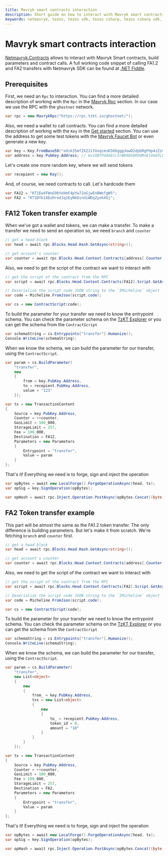 ```yaml
---
title: Mavryk smart contracts interaction
description: Short guide on how to interact with Mavryk smart contracts using Netmavryk, Mavryk SDK for .NET developers.
keywords: netmavryk, tezos, tezos sdk, tezos csharp, tezos csharp sdk, blockchain, blockchain sdk, smart contracts, NFT, FA2, FA1.2
---
```


# Mavryk smart contracts interaction

[Netmavryk.Contracts](../api/Netmavryk.Contracts.html) allows to interact with Mavryk Smart contracts, build parameters and contract calls.
A full working code snippet of calling FA1.2 and FA2 transfers with Netmavryk SDK can be found at [.NET Fiddle](https://dotnetfiddle.net/vLf3nB).

## Prerequisites

First, we need an `Rpc` to interaction. You can find a more detailed description of working with the `Rpc` 
in the [Mavryk Rpc](tezos-rpc.html) section. In our case we use the RPC with the `ghostnet` network.

```cs
var rpc = new MavrykRpc("https://rpc.tzkt.io/ghostnet/");
```

Also, we need a wallet to call contracts. You can find a more detailed description of working with the `Key` in the [Get started](get-started.html) section. 
You can use the address to get some test tokens with the [Mavryk Faucet Bot](https://t.me/tezos_faucet_bot) or even generate a new key.

```cs
var key = Key.FromBase58("edsk35mfZXZJiYUxqcmsK5K6ggg3owD2dpbRgFHp4zZzmrPy9RBdj8");
var address = key.PubKey.Address; // mv1XBTPd4bESr2rWK9DG8RhQRnE1VmdfLLBf
```

Let's create one more random key, where we will send tokens
```cs
var recepient = new Key();
```

And, of course, we need contracts to call. Let's hardcode them

```cs
var FA12 = "KT1EwXFWoG9bYebmF4pYw72aGjwEnBWefgW5";
var FA2 = "KT1DYk1XDzHredJq1EyNkDindiWDqZyekXGj";
```

## FA12 Token transfer example

When we've got a wallet and tokens, we can make a transfer. To make a transfer we need to send an operation so, we need `branch` and `counter`

```cs
// get a head block
var head = await rpc.Blocks.Head.Hash.GetAsync<string>();

// get account's counter
var counter = await rpc.Blocks.Head.Context.Contracts[address].Counter.GetAsync<int>();
```

Also, we need to get the script of the contract we want to interact with

```cs
// get the script of the contract from the RPC
var script = await rpc.Blocks.Head.Context.Contracts[FA12].Script.GetAsync();

// Deserialize the script code JSON string to the `IMicheline` object
var code = Micheline.FromJson(script.code);

var cs = new ContractScript(code);
```

To build the parameter for your transfer we need to know the entrypoint schema. You can check the parameter schema on the 
[TzKT Explorer](https://ghostnet.tzkt.io/KT1EwXFWoG9bYebmF4pYw72aGjwEnBWefgW5/entrypoints) or you can get the schema from the `ContractScript`

```cs
var schemaString = cs.Entrypoints["transfer"].Humanize();
Console.WriteLine(schemaString);
```

When we know the schema, we can build the parameter for our transfer, using the `ContractScript`. 

```cs
var param = cs.BuildParameter( 
    "transfer",
    new 
    {
        from = key.PubKey.Address,
        to = recepient.PubKey.Address,
        value = "123"
    });

var tx = new TransactionContent
{
    Source = key.PubKey.Address,
    Counter = ++counter,
    GasLimit = 100_000,
    StorageLimit = 257,
    Fee = 100_000,
    Destination = FA12,
    Parameters = new Parameters
    {
        Entrypoint = "transfer",
        Value = param
    }
};
```

That's it! Everything we need is to forge, sign and inject the operation

```cs
var opBytes = await new LocalForge().ForgeOperationAsync(head, tx);
var opSig = key.SignOperation(opBytes);

var opHash = await rpc.Inject.Operation.PostAsync(opBytes.Concat((byte[])opSig));
```

## FA2 Token transfer example

This part will be almost the same as the FA1.2 token transfer. The only difference is building parameters. But let's make it from scratch. We're fetching `branch` and `counter` first.

```cs
// get a head block
var head = await rpc.Blocks.Head.Hash.GetAsync<string>();

// get account's counter
var counter = await rpc.Blocks.Head.Context.Contracts[address].Counter.GetAsync<int>();
```

Also, we need to get the script of the contract we want to interact with

```cs
// get the script of the contract from the RPC
var script = await rpc.Blocks.Head.Context.Contracts[FA2].Script.GetAsync();

// Deserialize the script code JSON string to the `IMicheline` object
var code = Micheline.FromJson(script.code);

var cs = new ContractScript(code);
```

To build the parameter for your transfer we need to know the entrypoint schema. You can check the parameter schema on the 
[TzKT Explorer](https://ghostnet.tzkt.io/KT1DYk1XDzHredJq1EyNkDindiWDqZyekXGj/entrypoints) or you can get the schema from the `ContractScript`

```cs
var schemaString = cs.Entrypoints["transfer"].Humanize();
Console.WriteLine(schemaString);
```

When we know the schema, we can build the parameter for our transfer, using the `ContractScript`. 

```cs
var param = cs.BuildParameter(
    "transfer",
    new List<object>
    {
        new
        {
            from_ = key.PubKey.Address,
            txs = new List<object>
            {
                new
                {
                    to_ = recepient.PubKey.Address,
                    token_id = 0,
                    amount = "10"
                }
            }
        }
    });

var tx = new TransactionContent
{
    Source = key.PubKey.Address,
    Counter = ++counter,
    GasLimit = 100_000,
    Fee = 100_000,
    StorageLimit = 257,
    Destination = FA2,
    Parameters = new Parameters
    {
        Entrypoint = "transfer",
        Value = param
    }
};
```

That's it! Everything we need is to forge, sign and inject the operation

```cs
var opBytes = await new LocalForge().ForgeOperationAsync(head, tx);
var opSig = key.SignOperation(opBytes);

var opHash = await rpc.Inject.Operation.PostAsync(opBytes.Concat((byte[])opSig));
```